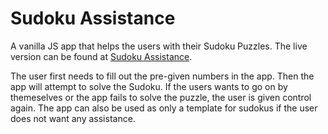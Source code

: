 # Sudoku Assistance

 A vanilla JS app that helps the users with their Sudoku Puzzles.
 The live version can be found at [Sudoku Assistance](https://aykut-a.github.io/Sudoku-Assistance/).
 
 The user first needs to fill out the pre-given numbers in the app. Then the app will attempt to solve the Sudoku. 
 If the users wants to go on by themeselves or the app fails to solve the puzzle, the user is given control again.
 The app can also be used as only a template for sudokus if the user does not want any assistance.
